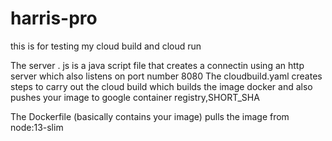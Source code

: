 # harris-pro

this is for testing my cloud build and cloud run


The server . js is a java script file that creates a connectin using an http server which also listens on port number 8080
The cloudbuild.yaml creates steps to carry out the cloud build which builds the image docker and also pushes your image to google container registry,SHORT_SHA 

The Dockerfile (basically contains your image)  pulls the image from node:13-slim

